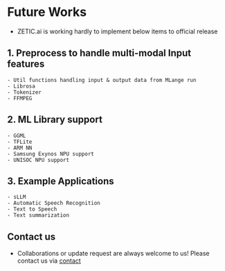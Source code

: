 
# Future Works

- ZETIC.ai is working hardly to implement below items to official release

## 1. Preprocess to handle multi-modal Input features

    - Util functions handling input & output data from MLange run
    - Librosa
    - Tokenizer
    - FFMPEG

## 2. ML Library support

    - GGML
    - TFLite
    - ARM NN
    - Samsung Exynos NPU support
    - UNISOC NPU support

## 3. Example Applications

    - sLLM
    - Automatic Speech Recognition
    - Text to Speech
    - Text summarization

## Contact us

- Collaborations or update request are always welcome to us! Please contact us via [contact](mailto:contact@zetic.ai)